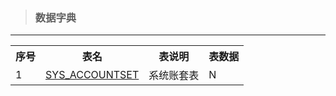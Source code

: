 > ### 数据字典

---
<table><th>序号</th><th>表名</th><th>表说明</th><th>表数据</th><tr><td>1</td><td><a href='5shu-ju-zi-dian/51biao-jie-gou.md#SYS_ACCOUNTSET'>SYS_ACCOUNTSET</a></td><td>系统账套表</td><td>N</td></tr></table>
